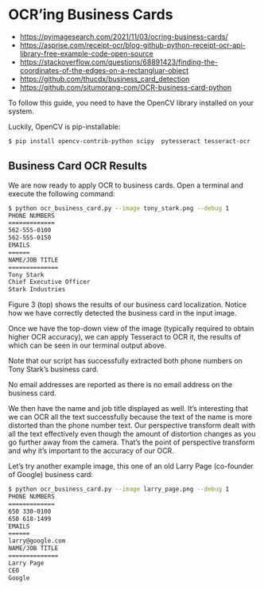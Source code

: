 # OCR’ing Business Cards
* https://pyimagesearch.com/2021/11/03/ocring-business-cards/
* https://asprise.com/receipt-ocr/blog-github-python-receipt-ocr-api-library-free-example-code-open-source
* https://stackoverflow.com/questions/68891423/finding-the-coordinates-of-the-edges-on-a-rectangluar-object
* https://github.com/thucdx/business_card_detection
* https://github.com/situmorang-com/OCR-business-card-python

To follow this guide, you need to have the OpenCV library installed on your system.

Luckily, OpenCV is pip-installable:
```bash
$ pip install opencv-contrib-python scipy  pytesseract tesseract-ocr 
```

## Business Card OCR Results
We are now ready to apply OCR to business cards. Open a terminal and execute the following command:

```bash
$ python ocr_business_card.py --image tony_stark.png --debug 1
PHONE NUMBERS
=============
562-555-0100
562-555-0150
EMAILS
======
NAME/JOB TITLE
==============
Tony Stark
Chief Executive Officer
Stark Industries
```
Figure 3 (top) shows the results of our business card localization. Notice how we have correctly detected the business card in the input image.

Once we have the top-down view of the image (typically required to obtain higher OCR accuracy), we can apply Tesseract to OCR it, the results of which can be seen in our terminal output above.

Note that our script has successfully extracted both phone numbers on Tony Stark’s business card.

No email addresses are reported as there is no email address on the business card.

We then have the name and job title displayed as well. It’s interesting that we can OCR all the text successfully because the text of the name is more distorted than the phone number text. Our perspective transform dealt with all the text effectively even though the amount of distortion changes as you go further away from the camera. That’s the point of perspective transform and why it’s important to the accuracy of our OCR.

Let’s try another example image, this one of an old Larry Page (co-founder of Google) business card:
```bash
$ python ocr_business_card.py --image larry_page.png --debug 1
PHONE NUMBERS
=============
650 330-0100
650 618-1499
EMAILS
======
larry@google.com
NAME/JOB TITLE
==============
Larry Page
CEO
Google
```
